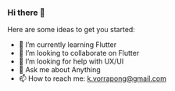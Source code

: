 ### Hi there 👋

Here are some ideas to get you started:

- 🌱 I’m currently learning Flutter
- 👯 I’m looking to collaborate on Flutter
- 🤔 I’m looking for help with UX/UI
- 💬 Ask me about Anything
- 📫 How to reach me: k.vorrapong@gmail.com
